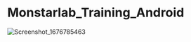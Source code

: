 # Monstarlab_Training_Android

![Screenshot_1676785463](https://user-images.githubusercontent.com/82720293/219930319-a35fa73a-1425-4f10-aaed-d87089cf2437.png)
